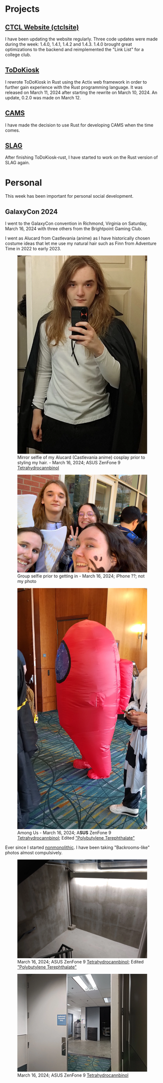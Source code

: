 
# Projects

## [CTCL Website (ctclsite)](../../projects/ctclsite/)
I have been updating the website regularly. Three code updates were made during the week: 1.4.0, 1.4.1, 1.4.2 and 1.4.3. 1.4.0 brought great optimizations to the backend and reimplemented the "Link List" for a college club.

## [ToDoKiosk](../../projects/todokiosk/)
I rewrote ToDoKiosk in Rust using the Actix web framework in order to further gain experience with the Rust programming language. It was released on March 11, 2024 after starting the rewrite on March 10, 2024. An update, 0.2.0 was made on March 12.

## [CAMS](../../projects/cams/)
I have made the decision to use Rust for developing CAMS when the time comes.

## [SLAG](../../projects/slag/)
After finishing ToDoKiosk-rust, I have started to work on the Rust version of SLAG again.

# Personal
This week has been important for personal social development.

## GalaxyCon 2024
I went to the GalaxyCon convention in Richmond, Virginia on Saturday, March 16, 2024 with three others from the Brightpoint Gaming Club. 

I went as Alucard from Castlevania (anime) as I have historically chosen costume ideas that let me use my natural hair such as Finn from Adventure Time in 2022 to early 2023.

<figure>
    <img src="/static/blog/14/selfie_1.webp">
    <figcaption>Mirror selfie of my Alucard (Castlevania anime) cosplay prior to styling my hair. - March 16, 2024; ASUS ZenFone 9 <a href="../../projects/pc_thc/">Tetrahydrocannbinol</a></figcaption>
</figure>

<figure>
    <img src="/static/blog/14/group_selfie_nonctcl.webp">
    <figcaption>Group selfie prior to getting in - March 16, 2024; iPhone ??; not my photo</figcaption>
</figure>

<figure>
    <img src="/static/blog/14/amogus.webp">
    <figcaption>Among Us - March 16, 2024; A<strong>SUS</strong> ZenFone 9 <a href="../../projects/pc_thc/">Tetrahydrocannbinol</a>; Edited <a href="../../projects/pc_pbt/">"Polybutylene Terephthalate"</a></figcaption>
</figure>

Ever since I started [nonmonolithic](../../projects/nonmono/). I have been taking "Backrooms-like" photos almost compulsively.

<figure>
    <img src="/static/blog/14/backrooms_1.webp">
    <figcaption>March 16, 2024; ASUS ZenFone 9 <a href="../../projects/pc_thc/">Tetrahydrocannbinol</a>; Edited <a href="../../projects/pc_pbt/">"Polybutylene Terephthalate"</a></figcaption>
</figure>

<figure>
    <img src="/static/blog/14/backrooms_2.webp">
    <figcaption>March 16, 2024; ASUS ZenFone 9 <a href="../../projects/pc_thc/">Tetrahydrocannbinol</a></figcaption>
</figure>
